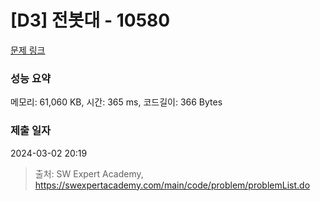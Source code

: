 # [D3] 전봇대 - 10580 

[문제 링크](https://swexpertacademy.com/main/code/problem/problemDetail.do?contestProbId=AXO8QBw6Qu4DFAXS) 

### 성능 요약

메모리: 61,060 KB, 시간: 365 ms, 코드길이: 366 Bytes

### 제출 일자

2024-03-02 20:19



> 출처: SW Expert Academy, https://swexpertacademy.com/main/code/problem/problemList.do